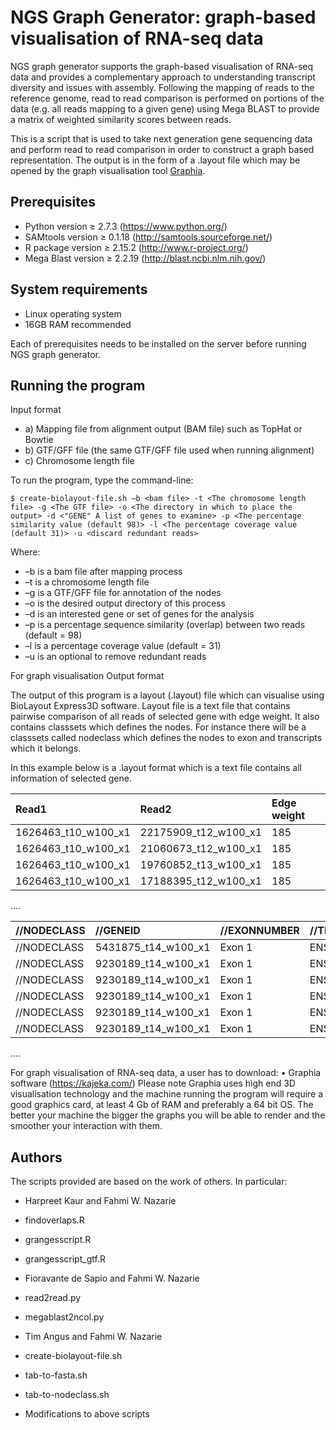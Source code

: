 NGS Graph Generator: graph-based visualisation of RNA-seq data
==========================================

NGS graph generator supports the graph-based visualisation of RNA-seq data and provides a complementary approach to understanding transcript diversity and issues with assembly.  Following the mapping of reads to the reference genome, read to read comparison is performed on portions of the data (e.g. all reads mapping to a given gene) using Mega BLAST to provide a matrix of weighted similarity scores between reads.  

This is a script that is used to take next generation gene sequencing data and perform read to read comparison in order to construct a graph based representation. The output is in the form of a .layout file which may be opened by the graph visualisation tool [Graphia](https://kajeka.com/).

Prerequisites
-------------
* Python version ≥ 2.7.3 (https://www.python.org/)
* SAMtools version ≥ 0.1.18 (http://samtools.sourceforge.net/)
* R package version ≥ 2.15.2 (http://www.r-project.org/)
* Mega Blast version ≥  2.2.19 (http://blast.ncbi.nlm.nih.gov/)

System requirements
-------------------
* Linux operating system
* 16GB RAM recommended

Each of prerequisites needs to be installed on the server before running NGS graph generator. 

Running the program
-------------------

Input format
* a) Mapping file from alignment output (BAM file) such as TopHat or Bowtie
* b)	GTF/GFF file (the same GTF/GFF file used when running alignment)
* c)	Chromosome length file

To run the program, type the command-line:

```
$ create-biolayout-file.sh –b <bam file> -t <The chromosome length file> -g <The GTF file> -o <The directory in which to place the output> -d <"GENE" A list of genes to examine> -p <The percentage similarity value (default 98)> -l <The percentage coverage value (default 31)> -u <discard redundant reads> 
```

Where:
  * –b is a bam file after mapping process
  * –t is a chromosome length file 
  * –g is a GTF/GFF file for annotation of the nodes
  * –o is the desired output directory of this process
  * –d is an interested gene or set of genes for the analysis
  * –p is a percentage sequence similarity (overlap) between two reads (default = 98)
  * –l is a percentage coverage value (default = 31)
  * –u is an optional to remove redundant reads

For graph visualisation
Output format

The output of this program is a layout (.layout) file which can visualise using BioLayout Express3D software. Layout file is a text file that contains pairwise comparison of all reads of selected gene with edge weight. It also contains classsets which defines the nodes. For instance there will be a classsets called nodeclass which defines the nodes to exon and transcripts which it belongs.

In this example below is a .layout format which is a text file contains all information of selected gene. 

|Read1 				      |Read2 			      |Edge weight |
|:--------------------|:--------------------|:------------|   
| 1626463_t10_w100_x1 |	22175909_t12_w100_x1 | 185        |
| 1626463_t10_w100_x1 |	21060673_t12_w100_x1 | 185        |
| 1626463_t10_w100_x1 |	19760852_t13_w100_x1 | 185        |
| 1626463_t10_w100_x1 | 17188395_t12_w100_x1 | 185        |
….

| //NODECLASS	| //GENEID            | //EXONNUMBER | //TRANSCRIPTID  |
|:-------------|:---------------------|:--------------|:-----------------|
| //NODECLASS |	5431875_t14_w100_x1 | Exon 1       | ENST00000350051 |
| //NODECLASS	| 9230189_t14_w100_x1 | Exon 1       | ENST00000301633 |
| //NODECLASS	| 9230189_t14_w100_x1 | Exon 1       | ENST00000350051 |
| //NODECLASS	| 9230189_t14_w100_x1 | Exon 1       | ENST00000590946 |
| //NODECLASS	| 9230189_t14_w100_x1 | Exon 1       | ENST00000374948 |
| //NODECLASS	| 9230189_t14_w100_x1 | Exon 1       | ENST00000590449 |
….


For graph visualisation of RNA-seq data, a user has to download:
•	Graphia software (https://kajeka.com/)
Please note Graphia uses high end 3D visualisation technology and the machine running the program will require a good graphics card, at least 4 Gb of RAM and preferably a 64 bit OS.  The better your machine the bigger the graphs you will be able to render and the smoother your interaction with them.






 
Authors
-------

The scripts provided are based on the work of others. In particular:

* Harpreet Kaur and Fahmi W. Nazarie
 * findoverlaps.R
 * grangesscript.R
 * grangesscript_gtf.R

* Fioravante de Sapio and Fahmi W. Nazarie
 * read2read.py
 * megablast2ncol.py

* Tim Angus and Fahmi W. Nazarie
 * create-biolayout-file.sh
 * tab-to-fasta.sh
 * tab-to-nodeclass.sh
 * Modifications to above scripts


